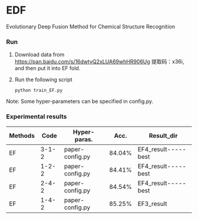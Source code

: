 # EDF
Evolutionary Deep Fusion Method for Chemical Structure Recognition

### Run

1. Download data from https://pan.baidu.com/s/16dwtyQ2xLUA69whHR906Ug 提取码：x36i,
and then put it into EF fold.
2. Run the following script

    ```python train_EF.py```

Note: Some hyper-parameters can be specified in config.py.

### Experimental results

|Methods | Code |Hyper-paras. |Acc. | Result_dir|
|----|----|----|----|----|
|EF|3-1-2 |paper-config.py|     84.04%| EF4_result-----best |
|EF|1-2-2 |paper-config.py|     84.41%| EF4_result-----best |
|EF|2-4-2 |paper-config.py|     84.54%| EF4_result-----best |
|EF|1-4-2 |paper-config.py|     85.25%| EF3_result |

